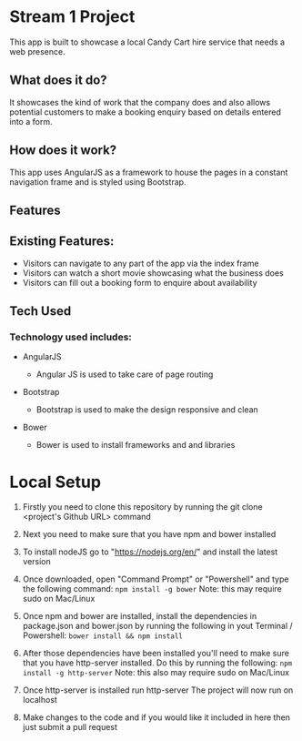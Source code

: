 # Stream 1 Project

This app is built to showcase a local Candy Cart hire service that needs a web presence. 



## What does it do?

It showcases the kind of work that the company does and also allows potential customers to make a booking enquiry based on details entered into a form.

## How does it work?

This app uses AngularJS as a framework to house the pages in a constant navigation frame and is styled using Bootstrap.

## Features

## Existing Features:

 * Visitors can navigate to any part of the app via the index frame
 * Visitors can watch a short movie showcasing what the business does
 * Visitors can fill out a booking form to enquire about availability
 
## Tech Used

### Technology used includes:

* AngularJS
	* Angular JS is used to take care of page routing
	
* Bootstrap
	* Bootstrap is used to make the design responsive and clean

* Bower
	* Bower is used to install frameworks and and libraries

# Local Setup 

1. Firstly you need to clone this repository by running the git clone <project's Github URL> command
2. Next you need to make sure that you have npm and bower installed
3. To install nodeJS go to "https://nodejs.org/en/" and install the latest version
4. Once downloaded, open "Command Prompt" or "Powershell" and type the following command: `npm install -g bower` Note: this may require sudo on Mac/Linux
5. Once npm and bower are installed, install the dependencies in package.json and bower.json by running the following in yout Terminal / Powershell: `bower install && npm install` 

6. After those dependencies have been installed you'll need to make sure that you have http-server installed. Do this by running the following: `npm install -g http-server` Note: this also may require sudo on Mac/Linux
7. Once http-server is installed run http-server The project will now run on localhost
8. Make changes to the code and if you would like it included in here then just submit a pull request

